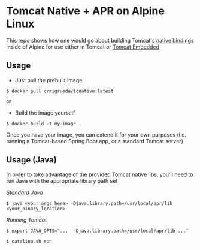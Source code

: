 # Tomcat Native + APR on Alpine Linux

This repo shows how one would go about building Tomcat's [native bindings](http://tomcat.apache.org/native-doc/) inside of Alpine for use either in Tomcat or [Tomcat Embedded](https://tomcat.apache.org/download-80.cgi)

## Usage

* Just pull the prebuilt image

```shell
$ docker pull craigrueda/tcnative:latest
```

`OR`

* Build the image yourself

```shell
$ docker build -t my-image .
```

Once you have your image, you can extend it for your own purposes (i.e. running a Tomcat-based Spring Boot app, or a standard Tomcat server)

## Usage (Java)

In order to take advantage of the provided Tomcat native libs, you'll need to run Java with the appropriate library path set

*Standard Java*
```shell
$ java <your_args_here> -Djava.library.path=/usr/local/apr/lib <your_binary_location>
```

*Running Tomcat*
```shell
$ export JAVA_OPTS="...  -Djava.library.path=/usr/local/apr/lib ..."

$ catalina.sh run
```
